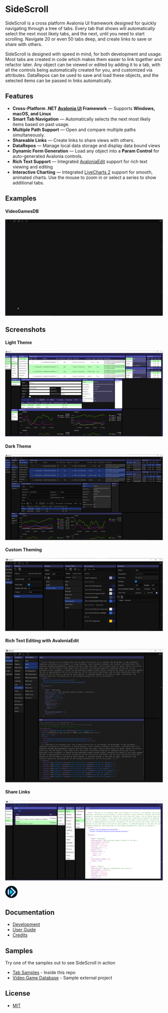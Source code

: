 # SideScroll
SideScroll is a cross platform Avalonia UI framework designed for quickly navigating through a tree of tabs. Every tab that shows will automatically select the next most likely tabs, and the next, until you need to start scrolling. Navigate 20 or even 50 tabs deep, and create links to save or share with others.

SideScroll is designed with speed in mind, for both development and usage. Most tabs are created in code which makes them easier to link together and refactor later. Any object can be viewed or edited by adding it to a tab, with all the controls being automatically created for you, and customized via attributes. DataRepos can be used to save and load these objects, and the selected items can be passed in links automatically.

## Features

- **Cross-Platform .NET [Avalonia UI](https://github.com/AvaloniaUI/Avalonia) Framework** — Supports **Windows, macOS, and Linux** 
- **Smart Tab Navigation** — Automatically selects the next most likely items based on past usage.
- **Multiple Path Support** — Open and compare multiple paths simultaneously.
- **Shareable Links** — Create links to share views with others.
- **DataRepos** — Manage local data storage and display data bound views
- **Dynamic Form Generation** — Load any object into a **Param Control** for auto-generated Avalonia controls.
- **Rich Text Support** — Integrated [AvaloniaEdit](https://github.com/AvaloniaUI/AvaloniaEdit) support for rich text viewing and editing
- **Interactive Charting** — Integrated [LiveCharts 2](https://github.com/beto-rodriguez/LiveCharts2) support for smooth, animated charts. Use the mouse to zoom in or select a series to show additional tabs.

## Examples

#### VideoGamesDB
![VideoGamesDB](Images/Animations/SideScroll-VideoGamesDB.gif)

## Screenshots
#### Light Theme
![Light Theme](Images/Screenshots/ColumnTypes_CustomControl_Charts_Light.png)
#### Dark Theme
![Dark Theme](Images/Screenshots/ColumnTypes_CustomControl_Charts_Dark.png)
#### Custom Theming
![Custom Theme](Images/Screenshots/CustomTheme.png)
#### Rich Text Editing with AvaloniaEdit
![Rich Text Editing](Images/Screenshots/TextEditorJsonAndXml.png)
#### Share Links
![Links](Images/Screenshots/Links.png)

![Logo](Images/Logo/png/SideScroll_40.png)

## Documentation
* [Development](Docs/Dev/Development.md)
* [User Guide](Docs/UserGuide.md)
* [Credits](Docs/Credits.md)

## Samples
Try one of the samples out to see SideScroll in action
* [Tab Samples](/Programs/SideScroll.Start.Avalonia/MainWindow.cs) - Inside this repo
* [Video Game Database](https://github.com/SideScrollUI/VideoGamesDB) - Sample external project

## License
* [MIT](LICENSE)